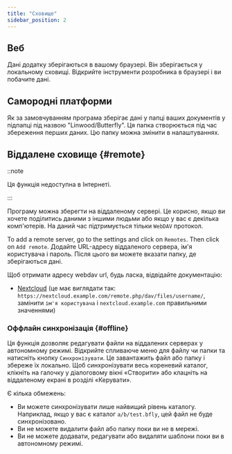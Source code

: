 ```yaml
---
title: "Сховище"
sidebar_position: 2
---
```


## Веб

Дані додатку зберігаються в вашому браузері. Він зберігається у локальному сховищі. Відкрийте інструменти розробника в браузері і ви побачите дані.

## Самородні платформи

Як за замовчуванням програма зберігає дані у папці ваших документів у підпапці під назвою "Linwood/Butterfly". Ця папка створюється під час збереження перших даних. Цю папку можна змінити в налаштуваннях.

## Віддалене сховище {#remote}

::note

Ця функція недоступна в Інтернеті.

:::

Програму можна зберегти на віддаленому сервері. Це корисно, якщо ви хочете поділитись даними з іншими людьми або якщо у вас є декілька комп'ютерів. На даний час підтримується тільки `WebDAV` протокол.

To add a remote server, go to the settings and click on `Remotes`. Then click on `Add remote`. Додайте URL-адресу віддаленого сервера, ім'я користувача і пароль. Після цього ви можете вказати папку, де зберігаються дані.

Щоб отримати адресу webdav url, будь ласка, відвідайте документацію:

* [Nextcloud](https://docs.nextcloud.com/server/latest/user_manual/en/files/access_webdav.html) (це має виглядати так: `https://nextcloud.example.com/remote.php/dav/files/username/`, замінити `ім'я користувача` і `nextcloud.example.com` правильними значеннями)

### Оффлайн синхронізація {#offline}

Ця функція дозволяє редагувати файли на віддалених серверах у автономному режимі. Відкрийте спливаюче меню для файлу чи папки та натисніть кнопку `Синхронізувати`. Це завантажить файл або папку і збереже їх локально. Щоб синхронізувати весь кореневий каталог, клікніть на галочку у діалоговому вікні «Створити» або клацніть на віддаленому екрані в розділі «Керувати».

Є кілька обмежень:

* Ви можете синхронізувати лише найвищий рівень каталогу. Наприклад, якщо у вас є каталог `a/b/test.bfly`, цей файл не буде синхронізовано.
* Ви не можете видалити файл або папку поки ви не в мережі.
* Ви не можете додавати, редагувати або видаляти шаблони поки ви в автономному режимі.

